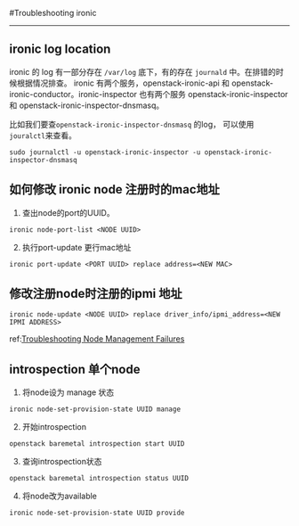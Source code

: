 #Troubleshooting ironic

---

## ironic log location
ironic 的 log 有一部分存在 `/var/log` 底下，有的存在 `journald` 中。在排错的时候根据情况排查。
ironic 有两个服务，openstack-ironic-api 和 openstack-ironic-conductor。ironic-inspector 也有两个服务 openstack-ironic-inspector 和 openstack-ironic-inspector-dnsmasq。

比如我们要查`openstack-ironic-inspector-dnsmasq` 的log， 可以使用`jouralctl`来查看。
```
sudo journalctl -u openstack-ironic-inspector -u openstack-ironic-inspector-dnsmasq
```


## 如何修改 ironic node 注册时的mac地址

1. 查出node的port的UUID。
```
ironic node-port-list <NODE UUID>
```

2. 执行port-update 更行mac地址
```
ironic port-update <PORT UUID> replace address=<NEW MAC>
```


## 修改注册node时注册的ipmi 地址
```
ironic node-update <NODE UUID> replace driver_info/ipmi_address=<NEW IPMI ADDRESS>
```

ref:[Troubleshooting Node Management Failures](http://docs.openstack.org/developer/tripleo-docs/troubleshooting/troubleshooting.html#troubleshooting-node-management-failures)


## introspection 单个node
1. 将node设为 manage 状态
```
ironic node-set-provision-state UUID manage
```
2. 开始introspection
```
openstack baremetal introspection start UUID
```
3. 查询introspection状态
```
openstack baremetal introspection status UUID
```
4. 将node改为available
```
ironic node-set-provision-state UUID provide
```
